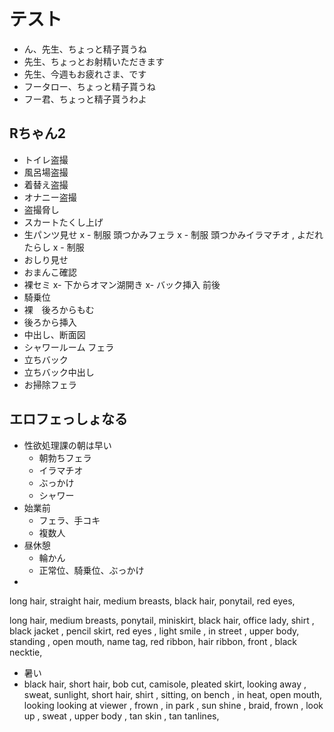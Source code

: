 # テスト

- ん、先生、ちょっと精子貰うね
- 先生、ちょっとお射精いただきます
- 先生、今週もお疲れさま、です
- フータロー、ちょっと精子貰うね
- フー君、ちょっと精子貰うわよ



## Rちゃん2

- トイレ盗撮
- 風呂場盗撮
- 着替え盗撮
- オナニー盗撮
- 盗撮脅し
- スカートたくし上げ
- 生パンツ見せ
x - 制服 頭つかみフェラ
x - 制服 頭つかみイラマチオ , よだれたらし
x - 制服　
- おしり見せ
- おまんこ確認
- 裸セミ
x- 下からオマン湖開き
x- バック挿入 前後
- 騎乗位
- 裸　後ろからもむ
- 後ろから挿入
- 中出し、断面図
- シャワールーム フェラ
- 立ちバック
- 立ちバック中出し
- お掃除フェラ 

## エロフェっしょなる

- 性欲処理課の朝は早い
  - 朝勃ちフェラ
  - イラマチオ
  - ぶっかけ
  - シャワー
- 始業前
  - フェラ、手コキ
  - 複数人
- 昼休憩
  - 輪かん
  - 正常位、騎乗位、ぶっかけ
- 


long hair, straight hair,  medium breasts,  black hair,  ponytail,  red eyes,  

long hair,  medium breasts,  ponytail,  miniskirt,  black hair,  office lady,  shirt , black jacket , pencil skirt,  red eyes , light smile , in street ,  upper body,  standing ,  open mouth,   name tag,  red ribbon,  hair ribbon,  front ,  black necktie, 


- 暑い
- black hair,  short hair,  bob cut,    camisole,    pleated skirt,   looking away ,  sweat,  sunlight,  short hair,  shirt ,  sitting, on bench , in heat,   open mouth,  looking looking at viewer ,  frown ,  in park , sun shine ,  braid,   frown , look up , sweat ,  upper body , tan skin , tan tanlines, 